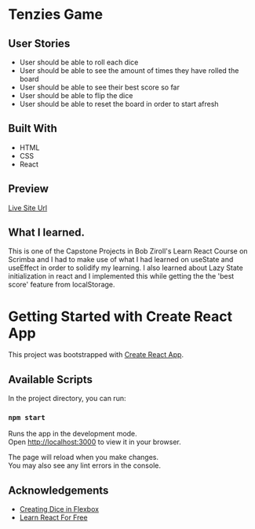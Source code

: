 # Tenzies Game

## User Stories

- User should be able to roll each dice
- User should be able to see the amount of times they have rolled the board
- User should be able to see their best score so far
- User should be able to flip the dice
- User should be able to reset the board in order to start afresh

## Built With

- HTML
- CSS
- React

## Preview

[Live Site Url](https://xyz.com)

## What I learned.

This is one of the Capstone Projects in Bob Ziroll's Learn React Course on Scrimba and I had to make use of what I had learned on useState and useEffect in order to solidify my learning. I also learned about Lazy State initialization in react and I implemented this while getting the the 'best score' feature from localStorage.

# Getting Started with Create React App

This project was bootstrapped with [Create React App](https://github.com/facebook/create-react-app).

## Available Scripts

In the project directory, you can run:

### `npm start`

Runs the app in the development mode.\
Open [http://localhost:3000](http://localhost:3000) to view it in your browser.

The page will reload when you make changes.\
You may also see any lint errors in the console.

## Acknowledgements

- [Creating Dice in Flexbox](https://betterprogramming.pub/creating-dice-in-flexbox-in-css-a02a5d85e516)
- [Learn React For Free](https://scrimba.com)
